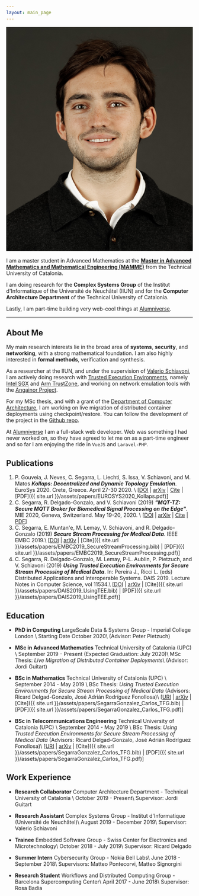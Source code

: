 ```yaml
---
layout: main_page
---
```


<img class="profile-picture" src="assets/csg_portrait.png">

I am a master student in Advanced Mathematics at the **[Master in Advanced Mathematics and Mathematical Engineering (MAMME)](https://mamme.upc.edu)** from the Technical University of Catalonia.

I am doing research for the **Complex Systems Group** of the Institut d'Informatique of the Université de Neuchâtel (IIUN) and for the **Computer Architecture Department** of the Technical University of Catalonia.

Lastly, I am part-time building very web-cool things at [Alumniverse](https://alumniverse.com).

---

## About Me

My main research interests lie in the broad area of **systems**, **security**, and **networking**, with a strong mathematical foundation.
I am also highly interested in **formal methods**, verification and synthesis.

As a researcher at the IIUN, and under the supervision of [Valerio Schiavoni](http://members.unine.ch/valerio.schiavoni/), I am actively doing research with [Trusted Execution Environments](https://en.wikipedia.org/wiki/Trusted_execution_environment), namely [Intel SGX](https://en.wikipedia.org/wiki/Software_Guard_Extensions) and [Arm TrustZone](https://developer.arm.com/ip-products/security-ip/trustzone), and working on network emulation tools with the [Angainor Project](https://angainor.science).

For my MSc thesis, and with a grant of the [Department of Computer Architecture](https://www.ac.upc.edu/en/about-us), I am working on live migration of distributed container deployments using checkpoint/restore.
You can follow the development of the project in the [Github repo](https://github.com/lm-docker/criu-demos).

At [Alumniverse](https://alumniverse.com) I am a full-stack web developer.
Web was something I had never worked on, so they have agreed to let me on as a part-time engineer and so far I am enjoying the ride in `VueJS` and `Laravel-PHP`.

## Publications

1. P. Gouveia, J. Neves, C. Segarra, L. Liechti, S. Issa, V. Schiavoni, and M. Matos **_Kollaps: Decentralized and Dynamic Topology Emulation_**. EuroSys 2020. Crete, Greece. April 27-30 2020. \\
[[DOI](https://doi.org/10.1145/3342195.3387540) | [arXiv](https://arxiv.org/abs/2004.02253) | [Cite](broken) | [PDF]({{ site.url }}/assets/papers/EUROSYS2020_Kollaps.pdf)]
1. C. Segarra, R. Delgado-Gonzalo, and V. Schiavoni (2019) **_"MQT-TZ: Secure MQTT Broker for Biomedical Signal Processing on the Edge"_**. MIE 2020, Geneva, Switzerland. May 19-20, 2020. \\
[[DOI](broken) | [arXiv](broken) | [Cite](broken) | [PDF](broken)]
2.  C. Segarra, E. Muntan\'e, M. Lemay, V. Schiavoni, and  R. Delgado-Gonzalo (2019) **_Secure Stream Processing for Medical Data_**. IEEE EMBC 2019.\\
[[DOI](https://doi.org/10.1109/EMBC.2019.8856334) | [arXiv](https://arxiv.org/abs/1907.12242) | [Cite]({{ site.url }}/assets/papers/EMBC2019_SecureStreamProcessing.bib) | [PDF]({{ site.url }}/assets/papers/EMBC2019_SecureStreamProcessing.pdf)]
3. C. Segarra, R. Delgado-Gonzalo, M. Lemay, P-L. Aublin, P. Pietzuch, and V. Schiavoni (2019) **_Using Trusted Execution Environments for Secure Stream Processing of Medical Data_**. In: Pereira J., Ricci L. (eds) Distributed Applications and Interoperable Systems. DAIS 2019. Lecture Notes in Computer Science, vol 11534.\\
[[DOI](https://doi.org/10.1007/978-3-030-22496-7_6) | [arXiv](https://arxiv.org/abs/1906.07072) | [Cite]({{ site.url }}/assets/papers/DAIS2019_UsingTEE.bib) | [PDF]({{ site.url }}/assets/papers/DAIS2019_UsingTEE.pdf)]

## Education

* **PhD in Computing** LargeScale Data & Systems Group - Imperial College London \\
  Starting Date October 2020\\
  (Advisor: Peter Pietzuch) 

* **MSc in Advanced Mathematics** Technical University of Catalonia (UPC) \\
  September 2019 - Present (Expected Graduation: July 2020)\\
  MSc Thesis: _Live Migration of Distributed Container Deployments_\\
  (Advisor: Jordi Guitart)

* **BSc in Mathematics** Technical University of Catalonia (UPC) \\
  September 2014 - May 2019 \\
  BSc Thesis: _Using Trusted Execution Environments for Secure Stream Processing of Medical Data_ (Advisors: Ricard Delgad-Gonzalo, José Adrián Rodríguez Fonollosa)\\
[[URI](http://hdl.handle.net/2117/169114) | [arXiv](broken) | [Cite]({{ site.url }}/assets/papers/SegarraGonzalez_Carlos_TFG.bib) | [PDF]({{ site.url }}/assets/papers/SegarraGonzalez_Carlos_TFG.pdf)]

* **BSc in Telecommunications Engineering** Technical University of Catalonia (UPC) \\
  September 2014 - May 2019 \\
  BSc Thesis: _Using Trusted Execution Environments for Secure Stream Processing of Medical Data_ (Advisors: Ricard Delgad-Gonzalo, José Adrián Rodríguez Fonollosa)\\
[[URI](http://hdl.handle.net/2117/169114) | [arXiv](broken) | [Cite]({{ site.url }}/assets/papers/SegarraGonzalez_Carlos_TFG.bib) | [PDF]({{ site.url }}/assets/papers/SegarraGonzalez_Carlos_TFG.pdf)]

## Work Experience

* **Research Collaborator** Computer Architecture Department - Technical University of Catalonia \\
  October 2019 - Present\\
  Supervisor: Jordi Guitart

* **Research Assistant** Complex Systems Group - Institut d'Informatique (Université de Neuchâtel)\\
  August 2019 - December 2019\\
  Supervisor: Valerio Schiavoni

* **Trainee** Embedded Software Group - Swiss Center for Electronics and Microtechnology\\
  October 2018 - July 2019\\
  Supervisor: Ricard Delgado

* **Summer Intern** Cybersecurity Group - Nokia Bell Labs\\
  June 2018 - September 2018\\
  Supervisors: Matteo Pontecorvi, Matteo Signorgini

* **Research Student** Workflows and Distributed Computing Group - Barcelona Supercomputing Center\\
  April 2017 - June 2018\\
  Supervisor: Rosa Badia
